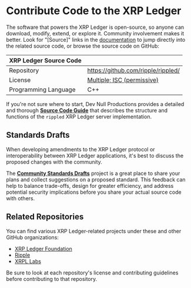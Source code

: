 # Contribute Code to the XRP Ledger

The software that powers the XRP Ledger is open-source, so anyone can download, modify, extend, or explore it. Community involvement makes it better. Look for "[Source]" links in the [documentation](docs.html) to jump directly into the related source code, or browse the source code on GitHub:

| XRP Ledger Source Code |                                                     |
|:-----------------------|:----------------------------------------------------|
| Repository             | <https://github.com/ripple/rippled/>                |
| License                | [Multiple; ISC (permissive)](https://github.com/ripple/rippled/blob/develop/LICENSE.md) |
| Programming Language   | C++                                                 |

If you're not sure where to start, Dev Null Productions provides a detailed and thorough [**Source Code Guide**](https://xrpintel.com/source) that describes the structure and functions of the `rippled` XRP Ledger server implementation.

## Standards Drafts

When developing amendments to the XRP Ledger protocol or interoperability between XRP Ledger applications, it's best to discuss the proposed changes with the community.

The [**Community Standards Drafts**](https://github.com/xrp-community/standards-drafts/) project is a great place to share your plans and collect suggestions on a proposed standard. This feedback can help to balance trade-offs, design for greater efficiency, and address potential security implications before you share your actual source code with others.


## Related Repositories

You can find various XRP Ledger-related projects under these and other GitHub organizations:

- [XRP Ledger Foundation](https://github.com/XRPLF/)
- [Ripple](https://github.com/ripple/)
- [XRPL Labs](https://github.com/XRPL-Labs/) <!-- SPELLING_IGNORE: xrpl -->

Be sure to look at each repository's license and contributing guidelines before contributing to that repository.

